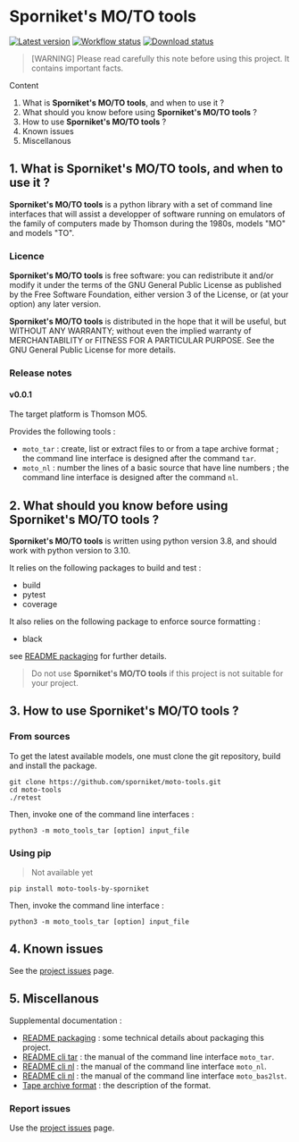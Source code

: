 # Sporniket's MO/TO tools

[![Latest version](https://img.shields.io/pypi/v/moto-tools-by-sporniket)](https://pypi.org/project/moto-tools-by-sporniket/releases)
[![Workflow status](https://img.shields.io/github/workflow/status/sporniket/moto-tools/Python%20package)](https://github.com/sporniket/moto-tools/actions/workflows/python-package.yml)
[![Download status](https://img.shields.io/pypi/dm/moto-tools-by-sporniket)](https://pypi.org/project/moto-tools-by-sporniket/)

> [WARNING] Please read carefully this note before using this project. It contains important facts.

Content

1. What is **Sporniket's MO/TO tools**, and when to use it ?
2. What should you know before using **Sporniket's MO/TO tools** ?
3. How to use **Sporniket's MO/TO tools** ?
4. Known issues
5. Miscellanous

## 1. What is **Sporniket's MO/TO tools**, and when to use it ?

**Sporniket's MO/TO tools** is a python library with a set of command line interfaces that will assist a developper of software running on emulators of the family of computers made by Thomson during the 1980s, models "MO" and models "TO".


### Licence

**Sporniket's MO/TO tools** is free software: you can redistribute it and/or modify it under the terms of the GNU General Public License as published by the Free Software Foundation, either version 3 of the License, or (at your option) any later version.

**Sporniket's MO/TO tools** is distributed in the hope that it will be useful, but WITHOUT ANY WARRANTY; without even the implied warranty of MERCHANTABILITY or FITNESS FOR A PARTICULAR PURPOSE. See the GNU General Public License for more details.

### Release notes

#### v0.0.1

The target platform is Thomson MO5. 

Provides the following tools :

* `moto_tar` : create, list or extract files to or from a tape archive format ; the command line interface is designed after the command `tar`.
* `moto_nl` : number the lines of a basic source that have line numbers ; the command line interface is designed after the command `nl`.

## 2. What should you know before using **Sporniket's MO/TO tools** ?

**Sporniket's MO/TO tools** is written using python version 3.8, and should work with python version to 3.10.

It relies on the following packages to build and test :

* build
* pytest
* coverage

It also relies on the following package to enforce source formatting :

* black

see [README packaging](https://github.com/sporniket/moto-tools/blob/main/README-packaging.md) for further details.

> Do not use **Sporniket's MO/TO tools** if this project is not suitable for your project.

## 3. How to use **Sporniket's MO/TO tools** ?

### From sources

To get the latest available models, one must clone the git repository, build and install the package.

	git clone https://github.com/sporniket/moto-tools.git
	cd moto-tools
	./retest

Then, invoke one of the command line interfaces :

```
python3 -m moto_tools_tar [option] input_file
```

### Using pip

> Not available yet

```
pip install moto-tools-by-sporniket
```

Then, invoke the command line interface :

```
python3 -m moto_tools_tar [option] input_file
```

## 4. Known issues
See the [project issues](https://github.com/sporniket/moto-tools/issues) page.

## 5. Miscellanous

Supplemental documentation :

* [README packaging](https://github.com/sporniket/moto-tools/blob/main/README-packaging.md) : some technical details about packaging this project.
* [README cli tar](https://github.com/sporniket/moto-tools/blob/main/README-cli-tar.md) : the manual of the command line interface `moto_tar`.
* [README cli nl](https://github.com/sporniket/moto-tools/blob/main/README-cli-nl.md) : the manual of the command line interface `moto_nl`.
* [README cli nl](https://github.com/sporniket/moto-tools/blob/main/README-cli-bas2lst.md) : the manual of the command line interface `moto_bas2lst`.
* [Tape archive format](http://pulkomandy.tk/wiki/doku.php?id=documentations:monitor:tape.format) : the description of the format.

### Report issues
Use the [project issues](https://github.com/sporniket/moto-tools/issues) page.

